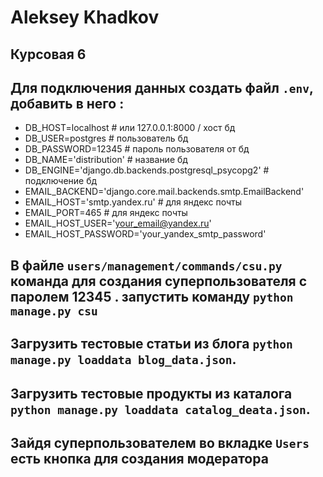 # Aleksey Khadkov
## Курсовая 6

## Для подключения данных создать файл `.env`, добавить в него :

- DB_HOST=localhost  # или 127.0.0.1:8000 / хост бд
- DB_USER=postgres  # пользователь бд
- DB_PASSWORD=12345  # пароль пользователя от бд
- DB_NAME='distribution'  # название бд
- DB_ENGINE='django.db.backends.postgresql_psycopg2'  # подключение бд
- EMAIL_BACKEND='django.core.mail.backends.smtp.EmailBackend'
- EMAIL_HOST='smtp.yandex.ru'  # для яндекс почты
- EMAIL_PORT=465  # для яндекс почты
- EMAIL_HOST_USER='your_email@yandex.ru'
- EMAIL_HOST_PASSWORD='your_yandex_smtp_password'

## В файле `users/management/commands/csu.py` команда для создания суперпользователя с паролем 12345 . запустить команду `python manage.py csu`

## Загрузить тестовые статьи из блога `python manage.py loaddata blog_data.json`.

## Загрузить тестовые продукты из каталога `python manage.py loaddata catalog_dеata.json`.

## Зайдя суперпользователем во вкладке `Users` есть кнопка для создания модератора
